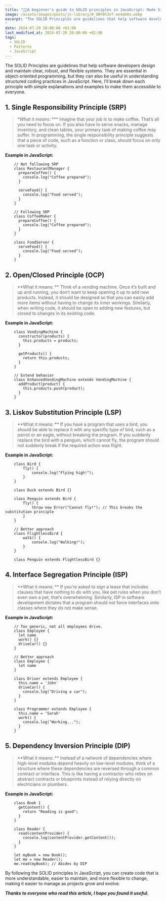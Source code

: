 ```yaml
---
title: "👨‍🏫A beginner’s guide to SOLID principles in JavaScript: Made Simple"
image: /assets/images/posts/js-library/0_9BY0h3oT-oe4eDAx.webp
excerpt: "The SOLID Principles are guidelines that help software developers design and maintain clear, robust, and flexible systems. They are essential in object-oriented programming, but they can also be useful in understanding structured coding practices in JavaScript. Here, I’ll break down each principle with simple explanations and examples to make them accessible to everyone.
"
date: 2024-07-29 20:00:00 +01:00
last_modified_at: 2024-07-29 20:00:00 +01:00
tags:
  - SOLID
  - Patterns
  - JavaScript
---
```


The SOLID Principles are guidelines that help software developers design and maintain clear, robust, and flexible systems. They are essential in object-oriented programming, but they can also be useful in understanding structured coding practices in JavaScript. Here, I’ll break down each principle with simple explanations and examples to make them accessible to everyone.

## 1. Single Responsibility Principle (SRP)
> **What it means:* ***
Imagine that your job is to make coffee. That’s all you need to focus on. If you also have to serve snacks, manage inventory, and clean tables, your primary task of making coffee may suffer. In programming, the single responsibility principle suggests that a piece of code, such as a function or class, should focus on only one task or activity.

**Example in JavaScript:**
```
    // Not following SRP
    class RestaurantManager {
      prepareCoffee() {
        console.log("Coffee prepared");
      }
      
      serveFood() {
        console.log("Food served");
      }
    }
    
    // Following SRP
    class CoffeeMaker {
      prepareCoffee() {
        console.log("Coffee prepared");
      }
    }
    
    class FoodServer {
      serveFood() {
        console.log("Food served");
      }
    }
```
## 2. Open/Closed Principle (OCP)
> **What it means: **
Think of a vending machine. Once it’s built and up and running, you don’t want to keep opening it up to add new products. Instead, it should be designed so that you can easily add more items without having to change its inner workings. Similarly, when writing code, it should be open to adding new features, but closed to changes in its existing code.

**Example in JavaScript:**
```
    class VendingMachine {
      constructor(products) {
        this.products = products;
      }
    
      getProducts() {
        return this.products;
      }
    }
    
    // Extend behavior
    class EnhancedVendingMachine extends VendingMachine {
      addProduct(product) {
        this.products.push(product);
      }
    }
```
## 3. Liskov Substitution Principle (LSP)
> **What it means: **
If you have a program that uses a bird, you should be able to replace it with any specific type of bird, such as a parrot or an eagle, without breaking the program. If you suddenly replace the bird with a penguin, which cannot fly, the program should not suddenly break if the required action was flight.

**Example in JavaScript:**
```
    class Bird {
        fly() {
            console.log("Flying high!");
        }
    }
    
    class Duck extends Bird {}
    
    class Penguin extends Bird {
        fly() {
            throw new Error("Cannot fly!"); // This breaks the substitution principle
        }
    }
    
    // Better approach
    class FlightlessBird {
        walk() {
            console.log("Walking!");
        }
    }
    
    class Penguin extends FlightlessBird {}
```
## 4. Interface Segregation Principle (ISP)
> **What it means: **
If you’re asked to sign a lease that includes clauses that have nothing to do with you, like pet rules when you don’t even own a pet, that’s overwhelming. Similarly, ISP in software development dictates that a program should not force interfaces onto classes where they do not make sense.

**Example in JavaScript:**
```
    // Too generic, not all employees drive.
    class Employee {
      let name
      work() {}
      driveCar() {}
    }
    
    // Better approach
    class Employee {
      let name
    }
    
    class Driver extends Employee {
      this.name = 'John'
      driveCar() {
        console.log("Driving a car");
      }
    }
    
    class Programmer extends Employee {
      this.name = 'Sarah'
      work() {
        console.log("Working...");
      }
    }
```
## 5. Dependency Inversion Principle (DIP)
> **What it means: **
Instead of a network of dependencies where high-level modules depend heavily on low-level modules, think of a structure where these dependencies are reversed through a common contract or interface. This is like having a contractor who relies on abstract contracts or blueprints instead of relying directly on electricians or plumbers.

**Example in JavaScript:**
```
    class Book {
      getContent() {
        return "Reading is good";
      }
    }
    
    class Reader {
      read(contentProvider) {
        console.log(contentProvider.getContent());
      }
    }
    
    let myBook = new Book();
    let me = new Reader();
    me.read(myBook); // Abides by DIP
```
By following the SOLID principles in JavaScript, you can create code that is more understandable, easier to maintain, and more flexible to change, making it easier to manage as projects grow and evolve.

***Thanks to everyone who read this article, I hope you found it useful.***